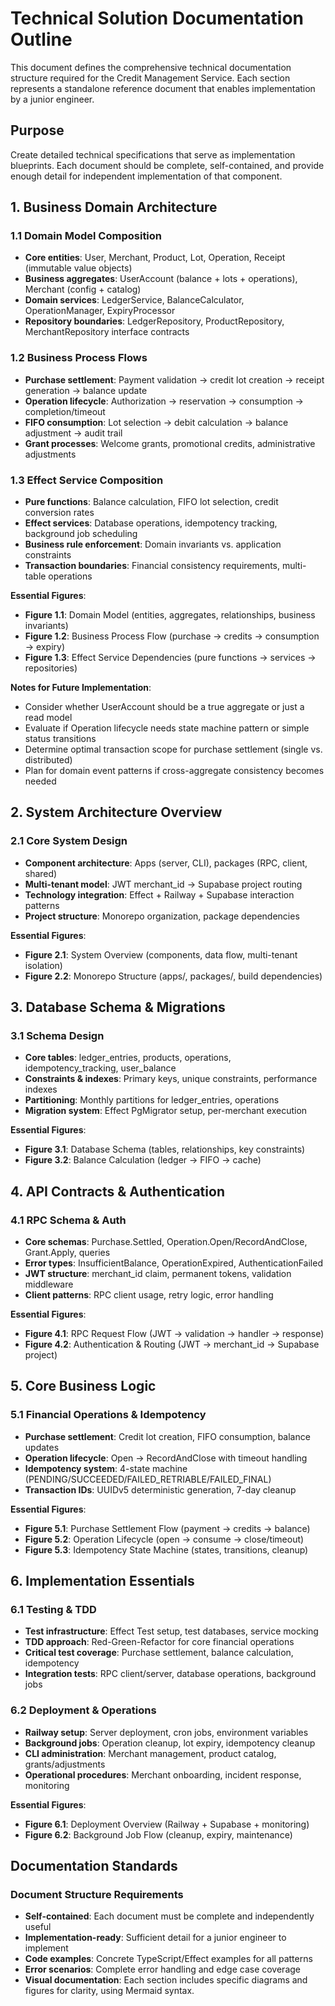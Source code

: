 # Technical Solution Documentation Outline

This document defines the comprehensive technical documentation structure required for the Credit Management Service. Each section represents a standalone reference document that enables implementation by a junior engineer.

## Purpose

Create detailed technical specifications that serve as implementation blueprints. Each document should be complete, self-contained, and provide enough detail for independent implementation of that component.

## 1. Business Domain Architecture

### 1.1 Domain Model Composition
- **Core entities**: User, Merchant, Product, Lot, Operation, Receipt (immutable value objects)
- **Business aggregates**: UserAccount (balance + lots + operations), Merchant (config + catalog)
- **Domain services**: LedgerService, BalanceCalculator, OperationManager, ExpiryProcessor
- **Repository boundaries**: LedgerRepository, ProductRepository, MerchantRepository interface contracts

### 1.2 Business Process Flows
- **Purchase settlement**: Payment validation → credit lot creation → receipt generation → balance update
- **Operation lifecycle**: Authorization → reservation → consumption → completion/timeout
- **FIFO consumption**: Lot selection → debit calculation → balance adjustment → audit trail
- **Grant processes**: Welcome grants, promotional credits, administrative adjustments

### 1.3 Effect Service Composition
- **Pure functions**: Balance calculation, FIFO lot selection, credit conversion rates
- **Effect services**: Database operations, idempotency tracking, background job scheduling
- **Business rule enforcement**: Domain invariants vs. application constraints
- **Transaction boundaries**: Financial consistency requirements, multi-table operations

**Essential Figures**:
- **Figure 1.1**: Domain Model (entities, aggregates, relationships, business invariants)
- **Figure 1.2**: Business Process Flow (purchase → credits → consumption → expiry)
- **Figure 1.3**: Effect Service Dependencies (pure functions → services → repositories)

**Notes for Future Implementation**:
- Consider whether UserAccount should be a true aggregate or just a read model
- Evaluate if Operation lifecycle needs state machine pattern or simple status transitions
- Determine optimal transaction scope for purchase settlement (single vs. distributed)
- Plan for domain event patterns if cross-aggregate consistency becomes needed

## 2. System Architecture Overview

### 2.1 Core System Design
- **Component architecture**: Apps (server, CLI), packages (RPC, client, shared)
- **Multi-tenant model**: JWT merchant_id → Supabase project routing
- **Technology integration**: Effect + Railway + Supabase interaction patterns
- **Project structure**: Monorepo organization, package dependencies

**Essential Figures**:
- **Figure 2.1**: System Overview (components, data flow, multi-tenant isolation)
- **Figure 2.2**: Monorepo Structure (apps/, packages/, build dependencies)

## 3. Database Schema & Migrations

### 3.1 Schema Design
- **Core tables**: ledger_entries, products, operations, idempotency_tracking, user_balance
- **Constraints & indexes**: Primary keys, unique constraints, performance indexes
- **Partitioning**: Monthly partitions for ledger_entries, operations
- **Migration system**: Effect PgMigrator setup, per-merchant execution

**Essential Figures**:
- **Figure 3.1**: Database Schema (tables, relationships, key constraints)
- **Figure 3.2**: Balance Calculation (ledger → FIFO → cache)

## 4. API Contracts & Authentication

### 4.1 RPC Schema & Auth
- **Core schemas**: Purchase.Settled, Operation.Open/RecordAndClose, Grant.Apply, queries
- **Error types**: InsufficientBalance, OperationExpired, AuthenticationFailed
- **JWT structure**: merchant_id claim, permanent tokens, validation middleware
- **Client patterns**: RPC client usage, retry logic, error handling

**Essential Figures**:
- **Figure 4.1**: RPC Request Flow (JWT → validation → handler → response)
- **Figure 4.2**: Authentication & Routing (JWT → merchant_id → Supabase project)

## 5. Core Business Logic

### 5.1 Financial Operations & Idempotency
- **Purchase settlement**: Credit lot creation, FIFO consumption, balance updates
- **Operation lifecycle**: Open → RecordAndClose with timeout handling
- **Idempotency system**: 4-state machine (PENDING/SUCCEEDED/FAILED_RETRIABLE/FAILED_FINAL)
- **Transaction IDs**: UUIDv5 deterministic generation, 7-day cleanup

**Essential Figures**:
- **Figure 5.1**: Purchase Settlement Flow (payment → credits → balance)
- **Figure 5.2**: Operation Lifecycle (open → consume → close/timeout)
- **Figure 5.3**: Idempotency State Machine (states, transitions, cleanup)

## 6. Implementation Essentials

### 6.1 Testing & TDD
- **Test infrastructure**: Effect Test setup, test databases, service mocking
- **TDD approach**: Red-Green-Refactor for core financial operations
- **Critical test coverage**: Purchase settlement, balance calculation, idempotency
- **Integration tests**: RPC client/server, database operations, background jobs

### 6.2 Deployment & Operations
- **Railway setup**: Server deployment, cron jobs, environment variables
- **Background jobs**: Operation cleanup, lot expiry, idempotency cleanup
- **CLI administration**: Merchant management, product catalog, grants/adjustments
- **Operational procedures**: Merchant onboarding, incident response, monitoring

**Essential Figures**:
- **Figure 6.1**: Deployment Overview (Railway + Supabase + monitoring)
- **Figure 6.2**: Background Job Flow (cleanup, expiry, maintenance)

## Documentation Standards

### Document Structure Requirements
- **Self-contained**: Each document must be complete and independently useful
- **Implementation-ready**: Sufficient detail for a junior engineer to implement
- **Code examples**: Concrete TypeScript/Effect examples for all patterns
- **Error scenarios**: Complete error handling and edge case coverage
- **Visual documentation**: Each section includes specific diagrams and figures for clarity, using Mermaid syntax.
